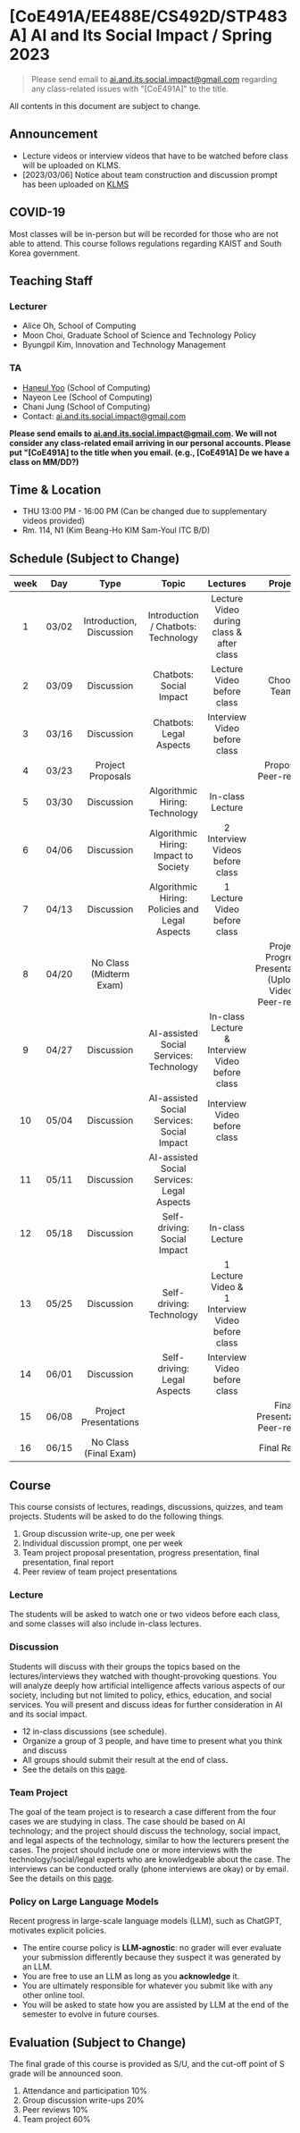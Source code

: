 # [CoE491A/EE488E/CS492D/STP483A] AI and Its Social Impact / Spring 2023

> Please send email to <ai.and.its.social.impact@gmail.com> regarding any class-related issues with "[CoE491A]" to the title.

All contents in this document are subject to change.

## Announcement
* Lecture videos or interview videos that have to be watched before class will be uploaded on KLMS.
* [2023/03/06] Notice about team construction and discussion prompt has been uploaded on [KLMS](https://klms.kaist.ac.kr/mod/courseboard/article.php?id=801405&bwid=311702)

## COVID-19
Most classes will be in-person but will be recorded for those who are not able to attend.
This course follows regulations regarding KAIST and South Korea government.

## Teaching Staff
### Lecturer
* Alice Oh, School of Computing
* Moon Choi, Graduate School of Science and Technology Policy
* Byungpil Kim, Innovation and Technology Management

### TA
* [Haneul Yoo](https://haneul-yoo.github.io) (School of Computing)
* Nayeon Lee (School of Computing)
* Chani Jung (School of Computing)
* Contact: ai.and.its.social.impact@gmail.com

**Please send emails to ai.and.its.social.impact@gmail.com. We will not consider any class-related email arriving in our personal accounts. Please put "[CoE491A] to the title when you email. (e.g., [CoE491A] De we have a class on MM/DD?)**

## Time & Location
* THU 13:00 PM - 16:00 PM (Can be changed due to supplementary videos provided)
* Rm. 114, N1 (Kim Beang-Ho KIM Sam-Youl ITC B/D)

## Schedule (Subject to Change)

|  week |                    Day                    |                Type             |                      Topic                    |      Lectures     |           Project          |
|:-----:|:-----------------------------------------:|:-------------------------------:|:---------------------------------------------:|:--------------:|:--------------------------:|
|   1   | 03/02                                     | Introduction, <br/> Discussion | Introduction / Chatbots: Technology | Lecture Video during class & after class| |
|   2   | 03/09                              | Discussion     | Chatbots: Social Impact | Lecture Video before class | Choose Teams |
|   3   | 03/16                              | Discussion     | Chatbots: Legal Aspects | Interview Video before class | |
|   4   | 03/23                              | Project Proposals    |  | | Proposal, Peer-review |
|   5   | 03/30                              | Discussion    | Algorithmic Hiring: Technology         | In-class Lecture | |
|   6   | 04/06                              | Discussion     | Algorithmic Hiring: Impact to Society                             | 2 Interview Videos before class | |
|   7   | 04/13                              | Discussion |Algorithmic Hiring: Policies and Legal Aspects | 1 Lecture Video before class | |
|   8   | 04/20                              | No Class (Midterm Exam) | | | Project Progress Presentations (Upload Video), Peer-review|
|   9   | 04/27                              | Discussion    | AI-assisted Social Services: Technology | In-class Lecture & Interview Video before class | |
|   10  | 05/04                              | Discussion    | AI-assisted Social Services: Social Impact | Interview Video before class| |
|   11  | 05/11                              | Discussion    | AI-assisted Social Services: Legal Aspects  | | |
|   12  | 05/18                              | Discussion    | Self-driving: Social Impact | In-class Lecture | |
|   13  | 05/25                              | Discussion    | Self-driving: Technology | 1 Lecture Video & 1 Interview Video before class| |
|   14  | 06/01                              | Discussion       | Self-driving: Legal Aspects | Interview Video before class| |
|   15  | 06/08                              | Project Presentations | | | Final Presentation, Peer-review|
|   16  | 06/15                             | No Class (Final Exam)           |                           | | Final Report |

## Course
This course consists of lectures, readings, discussions, quizzes, and team projects.
Students will be asked to do the following things.  

1.	Group discussion write-up, one per week 
2.  Individual discussion prompt, one per week
3.	Team project proposal presentation, progress presentation, final presentation, final report  
4.	Peer review of team project presentations

### Lecture
The students will be asked to watch one or two videos before each class, and some classes will also include in-class lectures.

### Discussion
Students will discuss with their groups the topics based on the lectures/interviews they watched with thought-provoking questions.
You will analyze deeply how artificial intelligence affects various aspects of our society, including but not limited to policy, ethics, education, and social services.
You will present and discuss ideas for further consideration in AI and its social impact.
* 12 in-class discussions (see schedule).
* Organize a group of 3 people, and have time to present what you think and discuss
* All groups should submit their result at the end of class.
* See the details on this [page](https://uilab-kaist.github.io/cs492-ai-and-society-spring-2023/discussion).

### Team Project
The goal of the team project is to research a case different from the four cases we are studying in class. The case should be based on AI technology; and the project should discuss the technology, social impact, and legal aspects of the technology, similar to how the lecturers present the cases. The project should include one or more interviews with the technology/social/legal experts who are knowledgeable about the case. The interviews can be conducted orally (phone interviews are okay) or by email. See the details on this [page](https://uilab-kaist.github.io/cs492-ai-and-society-spring-2023/project).

### Policy on Large Language Models
Recent progress in large-scale language models (LLM), such as ChatGPT, motivates explicit policies.
* The entire course policy is **LLM-agnostic**: no grader will ever evaluate your submission differently because they suspect it was generated by an LLM.
* You are free to use an LLM as long as you **acknowledge** it.
* You are ultimately responsible for whatever you submit like with any other online tool.
* You will be asked to state how you are assisted by LLM at the end of the semester to evolve in future courses.

## Evaluation (Subject to Change)
The final grade of this course is provided as S/U, and the cut-off point of S grade will be announced soon.
1.	Attendance and participation 10%
2.	Group discussion write-ups 20%
3.	Peer reviews 10%
4.	Team project 60%
